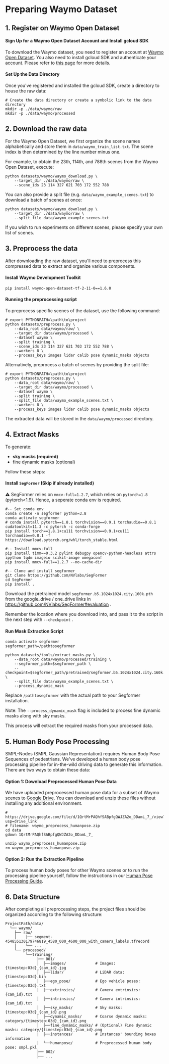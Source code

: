 # Preparing Waymo Dataset
## 1. Register on Waymo Open Dataset

#### Sign Up for a Waymo Open Dataset Account and Install gcloud SDK

To download the Waymo dataset, you need to register an account at [Waymo Open Dataset](https://waymo.com/open/). You also need to install gcloud SDK and authenticate your account. Please refer to [this page](https://cloud.google.com/sdk/docs/install) for more details.

#### Set Up the Data Directory

Once you've registered and installed the gcloud SDK, create a directory to house the raw data:

```shell
# Create the data directory or create a symbolic link to the data directory
mkdir -p ./data/waymo/raw   
mkdir -p ./data/waymo/processed 
```

## 2. Download the raw data
For the Waymo Open Dataset, we first organize the scene names alphabetically and store them in `data/waymo_train_list.txt`. The scene index is then determined by the line number minus one.

For example, to obtain the 23th, 114th, and 788th scenes from the Waymo Open Dataset, execute:

```shell
python datasets/waymo/waymo_download.py \
    --target_dir ./data/waymo/raw \
    --scene_ids 23 114 327 621 703 172 552 788
```

You can also provide a split file (e.g. `data/waymo_example_scenes.txt`) to download a batch of scenes at once:

```shell
python datasets/waymo/waymo_download.py \
    --target_dir ./data/waymo/raw \
    --split_file data/waymo_example_scenes.txt
```

If you wish to run experiments on different scenes, please specify your own list of scenes.

## 3. Preprocess the data
After downloading the raw dataset, you'll need to preprocess this compressed data to extract and organize various components.

#### Install Waymo Development Toolkit
```shell
pip install waymo-open-dataset-tf-2-11-0==1.6.0
```

#### Running the preprocessing script
To preprocess specific scenes of the dataset, use the following command:
```shell
# export PYTHONPATH=\path\to\project
python datasets/preprocess.py \
    --data_root data/waymo/raw/ \
    --target_dir data/waymo/processed \
    --dataset waymo \
    --split training \
    --scene_ids 23 114 327 621 703 172 552 788 \
    --workers 8 \
    --process_keys images lidar calib pose dynamic_masks objects
```
Alternatively, preprocess a batch of scenes by providing the split file:
```shell
# export PYTHONPATH=\path\to\project
python datasets/preprocess.py \
    --data_root data/waymo/raw/ \
    --target_dir data/waymo/processed \
    --dataset waymo \
    --split training \
    --split_file data/waymo_example_scenes.txt \
    --workers 8 \
    --process_keys images lidar calib pose dynamic_masks objects
```
The extracted data will be stored in the `data/waymo/processed` directory.

## 4. Extract Masks

To generate:

- **sky masks (required)** 
- fine dynamic masks (optional)

Follow these steps:

#### Install `SegFormer` (Skip if already installed)

:warning: SegFormer relies on `mmcv-full=1.2.7`, which relies on `pytorch=1.8` (pytorch<1.9). Hence, a seperate conda env is required.

```shell
#-- Set conda env
conda create -n segformer python=3.8
conda activate segformer
# conda install pytorch==1.8.1 torchvision==0.9.1 torchaudio==0.8.1 cudatoolkit=11.3 -c pytorch -c conda-forge
pip install torch==1.8.1+cu111 torchvision==0.9.1+cu111 torchaudio==0.8.1 -f https://download.pytorch.org/whl/torch_stable.html

#-- Install mmcv-full
pip install timm==0.3.2 pylint debugpy opencv-python-headless attrs ipython tqdm imageio scikit-image omegaconf
pip install mmcv-full==1.2.7 --no-cache-dir

#-- Clone and install segformer
git clone https://github.com/NVlabs/SegFormer
cd SegFormer
pip install .
```

Download the pretrained model `segformer.b5.1024x1024.city.160k.pth` from the google_drive / one_drive links in https://github.com/NVlabs/SegFormer#evaluation .

Remember the location where you download into, and pass it to the script in the next step with `--checkpoint` .


#### Run Mask Extraction Script

```shell
conda activate segformer
segformer_path=/pathtosegformer

python datasets/tools/extract_masks.py \
    --data_root data/waymo/processed/training \
    --segformer_path=$segformer_path \
    --checkpoint=$segformer_path/pretrained/segformer.b5.1024x1024.city.160k.pth \
    --split_file data/waymo_example_scenes.txt \
    --process_dynamic_mask
```
Replace `/pathtosegformer` with the actual path to your Segformer installation.

Note: The `--process_dynamic_mask` flag is included to process fine dynamic masks along with sky masks.

This process will extract the required masks from your processed data.

## 5. Human Body Pose Processing

SMPL-Nodes (SMPL Gaussian Representation) requires Human Body Pose Sequences of pedestrians. We've developed a human body pose processing pipeline for in-the-wild driving data to generate this information. There are two ways to obtain these data:

#### Option 1: Download Preprocessed Human Pose Data

We have uploaded preprocessed human pose data for a subset of Waymo scenes to [Google Drive](https://drive.google.com/drive/folders/187w1rwEZ5i9tb4y-dOJVTnIZAtKPR7_j). You can download and unzip these files without installing any additional environment.

```shell
# https://drive.google.com/file/d/1QrtMrPAQhfSABpfgQWJZA2o_DDamL_7_/view?usp=drive_link
# filename: waymo_preprocess_humanpose.zip
cd data
gdown 1QrtMrPAQhfSABpfgQWJZA2o_DDamL_7_ 

unzip waymo_preprocess_humanpose.zip
rm waymo_preprocess_humanpose.zip
```

#### Option 2: Run the Extraction Pipeline

To process human body poses for other Waymo scenes or to run the processing pipeline yourself, follow the instructions in our [Human Pose Processing Guide](./HumanPose.md).

## 6. Data Structure
After completing all preprocessing steps, the project files should be organized according to the following structure:
```shell
ProjectPath/data/
  └── waymo/
    ├── raw/
    │    ├── segment-454855130179746819_4580_000_4600_000_with_camera_labels.tfrecord
    │    └── ...
    └── processed/
         └──training/
              ├── 001/
              │  ├──images/             # Images: {timestep:03d}_{cam_id}.jpg
              │  ├──lidar/              # LiDAR data: {timestep:03d}.bin
              │  ├──ego_pose/           # Ego vehicle poses: {timestep:03d}.txt
              │  ├──extrinsics/         # Camera extrinsics: {cam_id}.txt
              │  ├──intrinsics/         # Camera intrinsics: {cam_id}.txt
              │  ├──sky_masks/          # Sky masks: {timestep:03d}_{cam_id}.png
              │  ├──dynamic_masks/      # Coarse dynamic masks: category/{timestep:03d}_{cam_id}.png
              │  ├──fine_dynamic_masks/ # (Optional) Fine dynamic masks: category/{timestep:03d}_{cam_id}.png 
              │  ├──instances/          # Instances' bounding boxes information
              │  └──humanpose/          # Preprocessed human body pose: smpl.pkl
              ├── 002/
              ├── ...
```